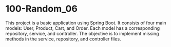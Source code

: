 # 100-Random_06
This project is a basic application using Spring Boot. It consists of four main models: User, Product, Cart, and Order. Each model has a corresponding repository, service, and controller. The objective is to implement missing methods in the service, repository, and controller files.
